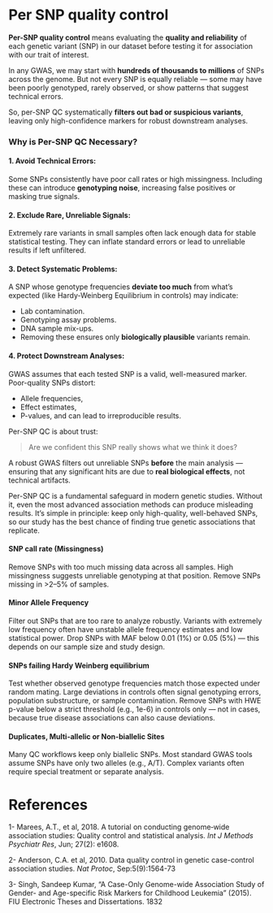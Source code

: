 # Per SNP quality control

**Per-SNP quality control** means evaluating the **quality and
reliability** of each genetic variant (SNP) in our dataset before
testing it for association with our trait of interest.

In any GWAS, we may start with **hundreds of thousands to millions** of
SNPs across the genome. But not every SNP is equally reliable — some may
have been poorly genotyped, rarely observed, or show patterns that
suggest technical errors.

So, per-SNP QC systematically **filters out bad or suspicious
variants**, leaving only high-confidence markers for robust downstream
analyses.

### Why is Per-SNP QC Necessary?

#### 1. Avoid Technical Errors:

Some SNPs consistently have poor call rates or high missingness.
Including these can introduce **genotyping noise**, increasing false
positives or masking true signals.

#### 2. Exclude Rare, Unreliable Signals:

Extremely rare variants in small samples often lack enough data for
stable statistical testing. They can inflate standard errors or lead to
unreliable results if left unfiltered.

#### 3. Detect Systematic Problems:

A SNP whose genotype frequencies **deviate too much** from what’s
expected (like Hardy-Weinberg Equilibrium in controls) may indicate:

-   Lab contamination.
-   Genotyping assay problems.
-   DNA sample mix-ups.
-   Removing these ensures only **biologically plausible** variants
    remain.

#### 4. Protect Downstream Analyses:

GWAS assumes that each tested SNP is a valid, well-measured marker.
Poor-quality SNPs distort:

-   Allele frequencies,
-   Effect estimates,
-   P-values, and can lead to irreproducible results.

Per-SNP QC is about trust:

> Are we confident this SNP really shows what we think it does?

A robust GWAS filters out unreliable SNPs **before** the main analysis —
ensuring that any significant hits are due to **real biological
effects**, not technical artifacts.

Per-SNP QC is a fundamental safeguard in modern genetic studies. Without
it, even the most advanced association methods can produce misleading
results. It’s simple in principle: keep only high-quality, well-behaved
SNPs, so our study has the best chance of finding true genetic
associations that replicate.

#### SNP call rate (Missingness)

Remove SNPs with too much missing data across all samples. High
missingness suggests unreliable genotyping at that position. Remove SNPs
missing in &gt;2–5% of samples.

#### Minor Allele Frequency

Filter out SNPs that are too rare to analyze robustly. Variants with
extremely low frequency often have unstable allele frequency estimates
and low statistical power. Drop SNPs with MAF below 0.01 (1%) or 0.05
(5%) — this depends on our sample size and study design.

#### SNPs failing Hardy Weinberg equilibrium

Test whether observed genotype frequencies match those expected under
random mating. Large deviations in controls often signal genotyping
errors, population substructure, or sample contamination. Remove SNPs
with HWE p-value below a strict threshold (e.g., 1e-6) in controls only
— not in cases, because true disease associations can also cause
deviations.

#### Duplicates, Multi-allelic or Non-biallelic Sites

Many QC workflows keep only biallelic SNPs. Most standard GWAS tools
assume SNPs have only two alleles (e.g., A/T). Complex variants often
require special treatment or separate analysis.

# References

1- Marees, A.T., et al, 2018. A tutorial on conducting genome‐wide
association studies: Quality control and statistical analysis. *Int J
Methods Psychiatr Res*, Jun; 27(2): e1608.

2- Anderson, C.A. et al, 2010. Data quality control in genetic
case-control association studies. *Nat Protoc*, Sep:5(9):1564-73

3- Singh, Sandeep Kumar, “A Case-Only Genome-wide Association Study of
Gender- and Age-specific Risk Markers for Childhood Leukemia” (2015).
FIU Electronic Theses and Dissertations. 1832

